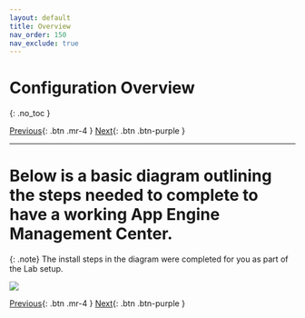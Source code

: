```yaml
---
layout: default
title: Overview
nav_order: 150
nav_exclude: true
---
```


# Configuration Overview
{: .no_toc }

[Previous][PREVIOUS]{: .btn .mr-4 }
[Next][NEXT]{: .btn .btn-purple }

---
# Below is a basic diagram outlining the steps needed to complete to have a working App Engine Management Center.

{: .note}
The install steps in the diagram were completed for you as part of the Lab setup. 

![](./images/2023-03-03-16-11-12.png)


[Previous][PREVIOUS]{: .btn .mr-4 }
[Next][NEXT]{: .btn .btn-purple }

[PREVIOUS]: ../
[NEXT]: ../120_App_Engine